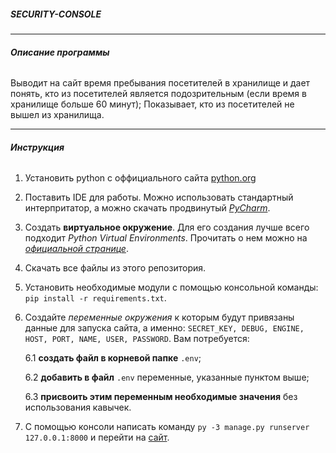 ##### *SECURITY-CONSOLE*

___

###### **Описание программы**

Выводит на сайт время пребывания посетителей в хранилище и дает понять, кто из посетителей является подозрительным
(если время в хранилище больше 60 минут); Показывает, кто из посетителей не вышел из хранилища.

___________________________
###### **Инструкция**
1. Установить python с оффициального сайта [python.org](python.org)
2. Поставить IDE для работы. Можно использовать стандартный интерпритатор, а можно скачать продвинутый [_PyCharm_](https://www.jetbrains.com/pycharm/).
3. Создать __виртуальное окружение__. Для его создания лучше всего подходит _Python Virtual Environments_. Прочитать о нем можно на [_официальной странице_](https://www.python.org/dev/peps/pep-0405/).
4. Скачать все файлы из этого репозитория.
5. Установить необходимые модули с помощью консольной команды:
`pip install -r requirements.txt`.
6. Создайте _переменные окружения_ к которым будут привязаны данные для запуска сайта, а именно: `SECRET_KEY, DEBUG, ENGINE, HOST, PORT, NAME, USER, PASSWORD`. 
Вам потребуется:
    
    6.1 __создать файл в корневой папке__ `.env`;
    
    6.2 __добавить в файл__ `.env` переменные, указанные пунктом выше;
    
    6.3 __присвоить этим переменным необходимые значения__ без использования кавычек.    
9. С помощью консоли написать команду `py -3 manage.py runserver 127.0.0.1:8000` и перейти на [сайт](http://127.0.0.1:8000).





